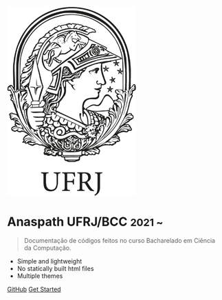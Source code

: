 <img src="./cover/minerva.png" alt="Logo da UFRJ" width="300px"/>

# Anaspath UFRJ/BCC <small>2021 ~</small>

> Documentação de códigos feitos no curso Bacharelado em Ciência da Computação.

- Simple and lightweight
- No statically built html files
- Multiple themes

[GitHub](https://github.com/anvitrola/BCC-UFRJ)
[Get Started](#docsify)
